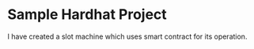 # Sample Hardhat Project
I have created a slot machine which uses smart contract for its operation.
